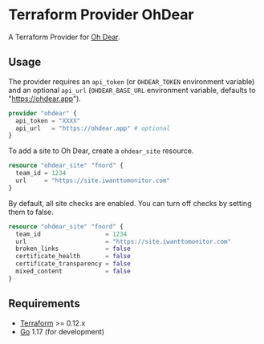 # Terraform Provider OhDear

A Terraform Provider for [Oh Dear](https://ohdear.app/).

## Usage

The provider requires an `api_token` (or `OHDEAR_TOKEN` environment variable) and
an optional `api_url` (`OHDEAR_BASE_URL` environment variable, defaults to "https://ohdear.app").

```terraform
provider "ohdear" {
  api_token = "XXXX"
  api_url   = "https://ohdear.app" # optional
}
```

To add a site to Oh Dear, create a `ohdear_site` resource.

```terraform
resource "ohdear_site" "fnord" {
  team_id = 1234
  url     = "https://site.iwanttomonitor.com"
}
```

By default, all site checks are enabled. You can turn off checks by setting them
to false.

```terraform
resource "ohdear_site" "fnord" {
  team_id                  = 1234
  url                      = "https://site.iwanttomonitor.com"
  broken_links             = false
  certificate_health       = false
  certificate_transparency = false
  mixed_content            = false
}
```

## Requirements

* [Terraform](https://www.terraform.io/downloads.html) >= 0.12.x
* [Go](https://golang.org/doc/install) 1.17 (for development)
